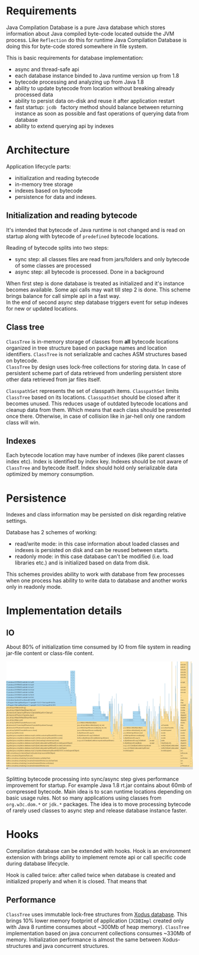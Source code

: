 # Requirements

Java Compilation Database is a pure Java database which stores information about Java compiled byte-code located outside
the JVM process. Like `Reflection` do this for runtime Java Compilation Database is doing this for byte-code stored
somewhere in file system.

This is basic requirements for database implementation: 

* async and thread-safe api
* each database instance binded to Java runtime version up from 1.8 
* bytecode processing and analyzing up from Java 1.8
* ability to update bytecode from location without breaking already processed data
* ability to persist data on-disk and reuse it after application restart
* fast startup: `jcdb ` factory method should balance between returning instance as soon as possible and fast operations of querying data from database
* ability to extend querying api by indexes

# Architecture

Application lifecycle parts: 
* initialization and reading bytecode
* in-memory tree storage
* indexes based on bytecode
* persistence for data and indexes.

## Initialization and reading bytecode

It's intended that bytecode of Java runtime is not changed and is read on startup along with bytecode of `predefined` bytecode locations.

Reading of bytecode splits into two steps:
* sync step: all classes files are read from jars/folders and only bytecode of some classes are processed  
* async step: all bytecode is processed. Done in a background

When first step is done database is treated as initialized and it's instance becomes available. Some api calls may wait till step 2 is done. This scheme brings balance for call simple api in a fast way.  
In the end of second async step database triggers event for setup indexes for new or updated locations. 

## Class tree

`ClassTree` is in-memory storage of classes from **all** bytecode locations organized in tree structure based on package names and location identifiers. `ClassTree` is not serializable and caches ASM structures based on bytecode.  
`ClassTree` by design uses lock-free collections for storing data. In case of persistent scheme part of data retrieved from underling persistent store other data retrieved from jar files itself.

`ClasspathSet` represents the set of classpath items. `ClasspathSet` limits `ClassTree` based on its locations. `ClasspathSet` should be closed after it becomes unused. This reduces usage of outdated bytecode locations and cleanup data from them. Which means that each class should be presented once there. Otherwise, in case of collision like in jar-hell only one random class will win.

## Indexes

Each bytecode location may have number of indexes (like parent classes index etc). Index is identified by index key. Indexes should be not aware of `ClassTree` and bytecode itself. Index should hold only serializable data optimized by memory consumption. 

# Persistence

Indexes and class information may be persisted on disk regarding relative settings.

Database has 2 schemes of working:
* read/write mode: in this case information about loaded classes and indexes is persisted on disk and can be reused between starts.
* readonly mode: in this case database can't be modified (i.e. load libraries etc.) and is initialized based on data from disk.   

This schemes provides ability to work with database from few processes when one process has ability to write data to database and another works only in readonly mode.

# Implementation details

## IO

About 80% of initialization time consumed by IO from file system in reading jar-file content or class-file content.

![database initialization for Java runtime only](./img/flamegraph.png)

Splitting bytecode processing into sync/async step gives performance improvement for startup. For example Java 1.8 rt.jar contains about 60mb of compressed bytecode.
Main idea is to scan runtime locations depending on basic usage rules. Not so many applications using classes from `org.w3c.dom.*` or `jdk.*` packages. The idea is to move processing bytecode of rarely used classes to async step and release database instance faster. 

# Hooks

Compilation database can be extended with hooks. Hook is an environment extension with brings ability to implement remote api or call specific code during database lifecycle. 

Hook is called twice: after called twice when database is created and initialized properly and when it is closed. That means that     

## Performance

`ClassTree` uses immutable lock-free structures from [Xodus database](https://github.com/JetBrains/xodus). This brings 10% lower memory footprint of application (`JCDBImpl` created only with Java 8 runtime consumes about ~300Mb of heap memory). `ClassTree` implementation based on java concurrent collections consumes ~330Mb of memory.
Initialization performance is almost the same between Xodus-structures and java concurrent structures.